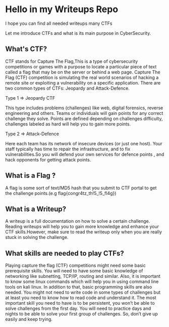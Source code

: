 # Hello in my Writeups Repo
I hope you can find all needed writeups many CTFs

Let me introduce CTFs and what is its main purpose in CyberSecurity.

## What's CTF?
CTF stands for Capture The Flag,This is a type of cybersecurity competitions or games with a purpose to locate a particular piece of text called a flag that may be on the server or behind a web page.
Capture The Flag (CTF) competition is simulating the real world scenarios of hacking a remote site or exploiting a vulnerability on a specific application.
There are two common types of CTFs:  Jeopardy and Attack-Defence.

Type 1 => Jeopardy CTF

This type includes problems (challenges) like web, digital forensics, reverse engineering and others. Teams or individuals will gain points for any correct challenge they solve. Points are defined depending on challenges difficulty, challenges labeled as hard will help you to gain more points.


Type 2 => Attack-Defence

Here each team has its network of insecure devices (or just one host). Your staff typically has time to repair the infrastructure, and to fix vulnerabilities.So you will defend your own services for defence points , and hack opponents for getting attack points.


## What is a Flag ? 

A flag is some sort of text/MD5 hash that you submit to CTF portal to get the challenge points.(e.g flag{congr4tz_th!5_!5_fl4g})


## What is a Writeup? 

A writeup is a full documentation on how to solve a certain challenge. Reading writeups will help you to gain more knowledge and enhance your CTF skills.However, make sure to read the writeup only when you are really stuck in solving the challenge. 

## What skills are needed to play CTFs? 

Playing capture the flag (CTF) competitions might need some basic prerequisite skills. 
You will need to have some basic knowledge of networking like subnetting, TCP/IP, routing and similar. Also, it is important to know some linux commands which will help you in using command line tools on kali linux.
In addition to that, basic programming skills are also needed. You might not need to write code in some types of challenges but at least you need to know how to read code and understand it. The most important skill you need to have is to be persistent, you won’t be able to solve challenges from the first day.
You will need to practice days and nights to be able to solve your first group of challenges. So, don’t give up easily and keep trying.
